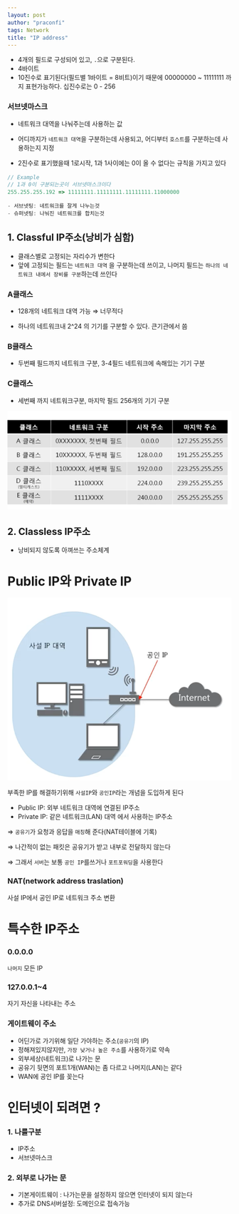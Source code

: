 ```yaml
---
layout: post
author: "praconfi"
tags: Network
title: "IP address"
---
```


- 4개의 필드로 구성되어 있고, `.`으로 구분된다.  
- 4바이트  
- 10진수로 표기된다(필드별 1바이트 = 8비트)이기 때문에 00000000 ~ 11111111 까지 표현가능하다. 십진수로는 0 - 256  

### 서브넷마스크

- 네트워크 대역을 나눠주는데 사용하는 값  

- 어디까지가 `네트워크 대역`을 구분하는데 사용되고, 어디부터 `호스트`를 구분하는데 사용하는지 지정  

- 2진수로 표기했을때 1로시작, 1과 1사이에는 0이 올 수 없다는 규칙을 가지고 있다  

```jsx
// Example
// 1과 0이 구분되는곳이 서브넷마스크이다
255.255.255.192 => 11111111.11111111.11111111.11000000
```

```jsx
- 서브넷팅: 네트워크를 잘게 나누는것
- 슈퍼넷팅: 나눠진 네트워크를 합치는것
```

## 1. Classful IP주소(낭비가 심함)

- 클래스별로 고정되는 자리수가 변한다  
- 앞에 고정되는 필드는 `네트워크 대역` 을 구분하는데 쓰이고, 나머지 필드는 `하나의 네트워크 내에서 장비를 구분`하는데 쓰인다  

### A클래스

- 128개의 네트워크 대역 가능 ⇒ 너무적다

- 하나의 네트워크내 2^24 의 기기를 구분할 수 있다. 큰기관에서 씀

### B클래스

- 두번째 필드까지 네트워크 구분, 3-4필드 네트워크에 속해있는 기기 구분

### C클래스

- 세번째 까지 네트워크구분, 마지막 필드 256개의 기기 구분

![스크린샷 2022-04-13 오후 9.56.00.png](../assets/imgs/2021-04-13/IPv4classes.png)

## 2. Classless IP주소

- 낭비되지 않도록 아껴쓰는 주소체계

# Public IP와 Private IP

![스크린샷 2022-04-13 오후 10.21.29.png](../assets/imgs/2021-04-13/private_public_ip.png)

부족한 IP를 해결하기위해 `사설IP`와 `공인IP`라는 개념을 도입하게 된다

- Public IP: 외부 네트워크 대역에 연결된 IP주소
- Private IP: 같은 네트워크(LAN) 대역 에서 사용하는 IP주소

⇒ `공유기`가 요청과 응답을 `매칭`해 준다(NAT테이블에 기록)

⇒ 나간적이 없는 패킷은 공유기가 받고 내부로 전달하지 않는다 

⇒ 그래서 `서버`는 보통 `공인 IP`를쓰거나 `포트포워딩`을 사용한다

### NAT(network address traslation)

사설 IP에서 공인 IP로 네트워크 주소 변환

# 특수한 IP주소

### 0.0.0.0

`나머지` 모든 IP

### 127.0.0.1~4

자기 자신을 나타내는 주소

### 게이트웨이 주소

- 어딘가로 가기위해 일단 가야하는 주소(`공유기`의 IP)
- 정해져있지않지만, `가장 낮거나 높은 주소`를 사용하기로 약속
- 외부세상(네트워크)로 나가는 문
- 공유기 뒷면의 포트1개(WAN)는 좀 다르고 나머지(LAN)는 같다
- WAN에 공인 IP를 꽂는다

# 인터넷이 되려면 ?

### 1. 나를구분

- IP주소
- 서브넷마스크

### 2. 외부로 나가는 문

- 기본게이트웨이 : 나가는문을 설정하지 않으면 인터넷이 되지 않는다
- 추가로 DNS서버설정: 도메인으로 접속가능